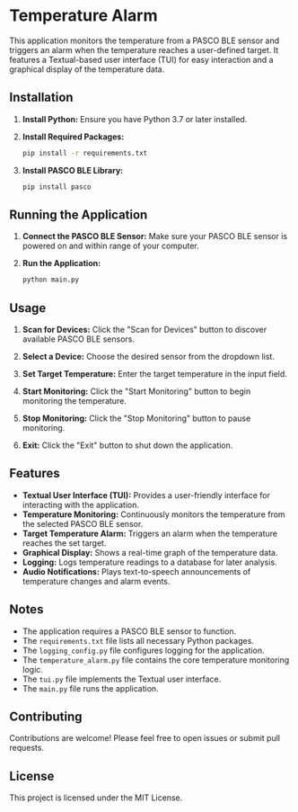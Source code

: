 # Temperature Alarm

This application monitors the temperature from a PASCO BLE sensor and triggers an alarm when the temperature reaches a user-defined target. It features a Textual-based user interface (TUI) for easy interaction and a graphical display of the temperature data.

## Installation

1. **Install Python:** Ensure you have Python 3.7 or later installed.

2. **Install Required Packages:**
   ```bash
   pip install -r requirements.txt
   ```

3. **Install PASCO BLE Library:**
   ```bash
   pip install pasco
   ```

## Running the Application

1. **Connect the PASCO BLE Sensor:** Make sure your PASCO BLE sensor is powered on and within range of your computer.

2. **Run the Application:**
   ```bash
   python main.py
   ```

## Usage

1. **Scan for Devices:** Click the "Scan for Devices" button to discover available PASCO BLE sensors.

2. **Select a Device:** Choose the desired sensor from the dropdown list.

3. **Set Target Temperature:** Enter the target temperature in the input field.

4. **Start Monitoring:** Click the "Start Monitoring" button to begin monitoring the temperature.

5. **Stop Monitoring:** Click the "Stop Monitoring" button to pause monitoring.

6. **Exit:** Click the "Exit" button to shut down the application.

## Features

- **Textual User Interface (TUI):** Provides a user-friendly interface for interacting with the application.
- **Temperature Monitoring:** Continuously monitors the temperature from the selected PASCO BLE sensor.
- **Target Temperature Alarm:** Triggers an alarm when the temperature reaches the set target.
- **Graphical Display:** Shows a real-time graph of the temperature data.
- **Logging:** Logs temperature readings to a database for later analysis.
- **Audio Notifications:** Plays text-to-speech announcements of temperature changes and alarm events.

## Notes

- The application requires a PASCO BLE sensor to function.
- The `requirements.txt` file lists all necessary Python packages.
- The `logging_config.py` file configures logging for the application.
- The `temperature_alarm.py` file contains the core temperature monitoring logic.
- The `tui.py` file implements the Textual user interface.
- The `main.py` file runs the application.

## Contributing

Contributions are welcome! Please feel free to open issues or submit pull requests.

## License

This project is licensed under the MIT License.